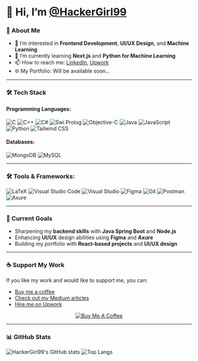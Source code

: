 # 👋 Hi, I’m [@HackerGirl99](https://github.com/HackerGirl99)

### 🚀 About Me
- 👀 I’m interested in **Frontend Development**, **UI/UX Design**, and **Machine Learning**
- 🌱 I’m currently learning **Next.js** and **Python for Machine Learning**
- 📫 How to reach me: [LinkedIn](https://www.linkedin.com/in/your-profile), [Upwork](https://www.upwork.com/freelancers/~012ce6ec9f3b56221b?mp_source=share)
- 🌐 My Portfolio: Will be available soon...

---

### 🛠 Tech Stack
#### Programming Languages:
![C](https://img.shields.io/badge/-C-A8B9CC?style=flat&logo=c&logoColor=white)
![C++](https://img.shields.io/badge/-C++-00599C?style=flat&logo=cplusplus&logoColor=white)
![C#](https://img.shields.io/badge/-C%23-239120?style=flat&logo=c-sharp&logoColor=white)
![Swi Prolog](https://img.shields.io/badge/-Swi_Prolog-333333?style=flat&logo=prolog&logoColor=white)
![Objective-C](https://img.shields.io/badge/-Objective--C-438EFF?style=flat&logo=apple&logoColor=white)
![Java](https://img.shields.io/badge/-Java-007396?style=flat&logo=java)
![JavaScript](https://img.shields.io/badge/-JavaScript-F7DF1E?style=flat&logo=javascript&logoColor=black)
![Python](https://img.shields.io/badge/-Python-3776AB?style=flat&logo=python&logoColor=white)
![Tailwind CSS](https://img.shields.io/badge/-TailwindCSS-38B2AC?style=flat&logo=tailwind-css&logoColor=white)

#### Databases:
![MongoDB](https://img.shields.io/badge/-MongoDB-47A248?style=flat&logo=mongodb&logoColor=white)
![MySQL](https://img.shields.io/badge/-MySQL-4479A1?style=flat&logo=mysql&logoColor=white)

---

### 🛠 Tools & Frameworks:
![LaTeX](https://img.shields.io/badge/-LaTeX-008080?style=flat&logo=latex&logoColor=white)
![Visual Studio Code](https://img.shields.io/badge/-VS%20Code-007ACC?style=flat&logo=visual-studio-code&logoColor=white)
![Visual Studio](https://img.shields.io/badge/-Visual%20Studio-5C2D91?style=flat&logo=visual-studio&logoColor=white)
![Figma](https://img.shields.io/badge/-Figma-F24E1E?style=flat&logo=figma&logoColor=white)
![Git](https://img.shields.io/badge/-Git-F05032?style=flat&logo=git&logoColor=white)
![Postman](https://img.shields.io/badge/-Postman-FF6C37?style=flat&logo=postman&logoColor=white)
![Axure](https://img.shields.io/badge/-Axure-333333?style=flat&logo=axure-rp&logoColor=white)

---

### 🎯 Current Goals
- Sharpening my **backend skills** with **Java Spring Boot** and **Node.js**
- Enhancing **UI/UX** design abilities using **Figma** and **Axure**
- Building my portfolio with **React-based projects** and **UI/UX design**

---

### ☕ Support My Work
If you like my work and would like to support me, you can:
- [Buy me a coffee](https://www.buymeacoffee.com/yastechy) 
- [Check out my Medium articles](https://medium.com/@yastechy99) 
- [Hire me on Upwork](https://www.upwork.com/freelancers/~012ce6ec9f3b56221b?mp_source=share)

<div align="center">
  <a href="https://www.buymeacoffee.com/yastechy">
    <img src="https://img.buymeacoffee.com/button-api/?text=Buy me a coffee&emoji=&slug=yastechy&button_colour=FFDD00&font_colour=000000&font_family=Lato&outline_colour=000000&coffee_colour=ffffff" alt="Buy Me A Coffee">
  </a>
</div>

---

### 📊 GitHub Stats
![HackerGirl99's GitHub stats](https://github-readme-stats.vercel.app/api?username=HackerGirl99&show_icons=true&theme=radical)
![Top Langs](https://github-readme-stats.vercel.app/api/top-langs/?username=HackerGirl99&layout=compact&theme=radical)
